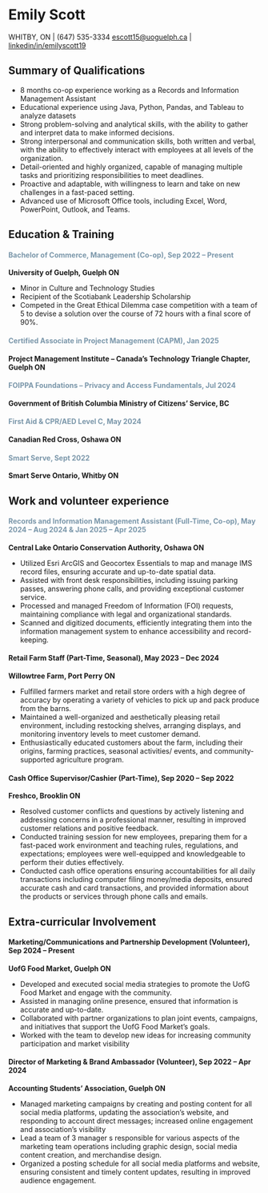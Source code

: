 # Emily Scott
WHITBY, ON | (647) 535-3334
[escott15@uoguelph.ca](mailto:escott15@uoguelph.ca) | [linkedin/in/emilyscott19](https://www.linkedin.com/in/emilyscott19/)

## Summary of Qualifications
- 8 months co-op experience working as a Records and Information Management Assistant
- Educational experience using Java, Python, Pandas, and Tableau to analyze datasets
- Strong problem-solving and analytical skills, with the ability to gather and interpret data to make informed decisions.
- Strong interpersonal and communication skills, both written and verbal, with the ability to effectively interact with employees at all levels of the organization.
- Detail-oriented and highly organized, capable of managing multiple tasks and prioritizing responsibilities to meet deadlines.
- Proactive and adaptable, with willingness to learn and take on new challenges in a fast-paced setting.
- Advanced use of Microsoft Office tools, including Excel, Word, PowerPoint, Outlook, and Teams.

## **Education & Training**

#### <span style="color:#7b97aa">Bachelor of Commerce, Management (Co-op), Sep 2022 – Present</span>
**University of Guelph, Guelph ON**          
- Minor in Culture and Technology Studies
- Recipient of the Scotiabank Leadership Scholarship
- Competed in the Great Ethical Dilemma case competition with a team of 5 to devise a solution over the course of 72 hours with a final score of 90%.

#### <span style="color:#7b97aa">Certified Associate in Project Management (CAPM), Jan 2025</span>
**Project Management Institute – Canada’s Technology Triangle Chapter, Guelph ON**

#### <span style="color:#7b97aa">FOIPPA Foundations – Privacy and Access Fundamentals, Jul 2024</span>
**Government of British Columbia Ministry of Citizens’ Service, BC**

#### <span style="color:#7b97aa">First Aid & CPR/AED Level C, May 2024</span>
**Canadian Red Cross, Oshawa ON**

#### <span style="color:#7b97aa">Smart Serve, Sept 2022</span>
**Smart Serve Ontario, Whitby ON**

## Work and volunteer experience

#### <span style="color:#7b97aa">Records and Information Management Assistant (Full-Time, Co-op), May 2024 – Aug 2024 & Jan 2025 – Apr 2025</span>
**Central Lake Ontario Conservation Authority, Oshawa ON**
- Utilized Esri ArcGIS and Geocortex Essentials to map and manage IMS record files, ensuring accurate and up-to-date spatial data.
- Assisted with front desk responsibilities, including issuing parking passes, answering phone calls, and providing exceptional customer service.
- Processed and managed Freedom of Information (FOI) requests, maintaining compliance with legal and organizational standards.
- Scanned and digitized documents, efficiently integrating them into the information management system to enhance accessibility and record-keeping.

#### Retail Farm Staff (Part-Time, Seasonal), May 2023 – Dec 2024
**Willowtree Farm, Port Perry ON**
- Fulfilled farmers market and retail store orders with a high degree of accuracy by operating a variety of vehicles to pick up and pack produce from the barns.
- Maintained a well-organized and aesthetically pleasing retail environment, including restocking shelves, arranging displays, and monitoring inventory levels to meet customer demand.
- Enthusiastically educated customers about the farm, including their origins, farming practices, seasonal activities/ events, and community-supported agriculture program.

#### Cash Office Supervisor/Cashier (Part-Time), Sep 2020 – Sep 2022
**Freshco, Brooklin ON**
- Resolved customer conflicts and questions by actively listening and addressing concerns in a professional manner, resulting in improved customer relations and positive feedback.
- Conducted training session for new employees, preparing them for a fast-paced work environment and teaching rules, regulations, and expectations; employees were well-equipped and knowledgeable to perform their duties effectively.
- Conducted cash office operations ensuring accountabilities for all daily transactions including computer filing money/media deposits, ensured accurate cash and card transactions, and provided information about the products or services through phone calls and emails.

## Extra-curricular Involvement

#### Marketing/Communications and Partnership Development (Volunteer), Sep 2024 – Present
**UofG Food Market, Guelph ON**
- Developed and executed social media strategies to promote the UofG Food Market and engage with the community.
- Assisted in managing online presence, ensured that information is accurate and up-to-date.
- Collaborated with partner organizations to plan joint events, campaigns, and initiatives that support the UofG Food Market’s goals.
- Worked with the team to develop new ideas for increasing community participation and market visibility

#### Director of Marketing & Brand Ambassador (Volunteer), Sep 2022 – Apr 2024
**Accounting Students’ Association, Guelph ON**
- Managed marketing campaigns by creating and posting content for all social media platforms, updating the association’s website, and responding to account direct messages; increased online engagement and association’s visibility
- Lead a team of 3 manager s responsible for various aspects of the marketing team operations including graphic design, social media content creation, and merchandise design.
- Organized a posting schedule for all social media platforms and website, ensuring consistent and timely content updates, resulting in improved audience engagement.